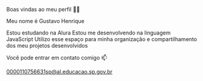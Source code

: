 Boas vindas ao meu perfil 💙💙

Meu nome é Gustavo Henrique

Estou estudando na Alura
Estou me desenvolvendo na linguagem JavaScript
Utilizo esse espaço para minha organização e compartilhamento dos meu projetos desenvolvidos

Você pode entrar em contato comigo 📫

0000110756631sp@al.educacao.sp.gov.br
